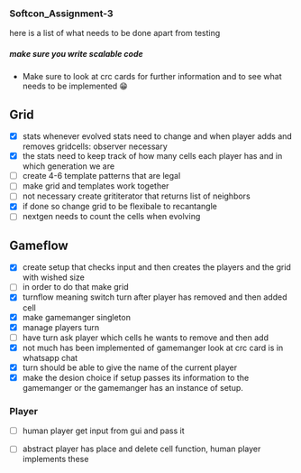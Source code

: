 ### Softcon_Assignment-3
here is a list of what needs to be done apart from testing
##### make sure you write scalable code 

- Make sure to look at crc cards for further information and to see what needs to be implemented 😁

## Grid
- [x] stats whenever evolved stats need to change and when player adds and removes gridcells: observer necessary
- [x] the stats need to keep track of how many cells each player has and in which generation we are
- [ ] create 4-6 template patterns that are legal
- [ ] make grid and templates work together
- [ ] not necessary create grititerator that returns list of neighbors
- [x] if done so change grid to be flexibale to recantangle
- [ ] nextgen needs to count the cells when evolving 

## Gameflow

- [x] create setup that checks input and then creates the players and the grid with wished size
- [ ] in order to do that make grid 
- [x] turnflow meaning switch turn after player has removed and then added cell
- [x] make gamemanger singleton
- [x] manage players turn
- [ ] have turn ask player which cells he wants to remove and then add
- [x] not much has been implemented of gamemanger look at crc card is in whatsapp chat
- [x] turn should be able to give the name of the current player
- [x] make the desion choice if setup passes its information to the gamemanger or the gamemanger has an instance of setup. 

### Player
- [ ] human player get input from gui and pass it 
- [ ] abstract player has place and delete cell function, human player implements these


  
